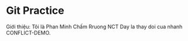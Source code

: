 # Git Practice
Giới thiệu: Tôi là Phan Minh Chấm Rruong NCT
Day la thay doi cua nhanh CONFLICT-DEMO.
